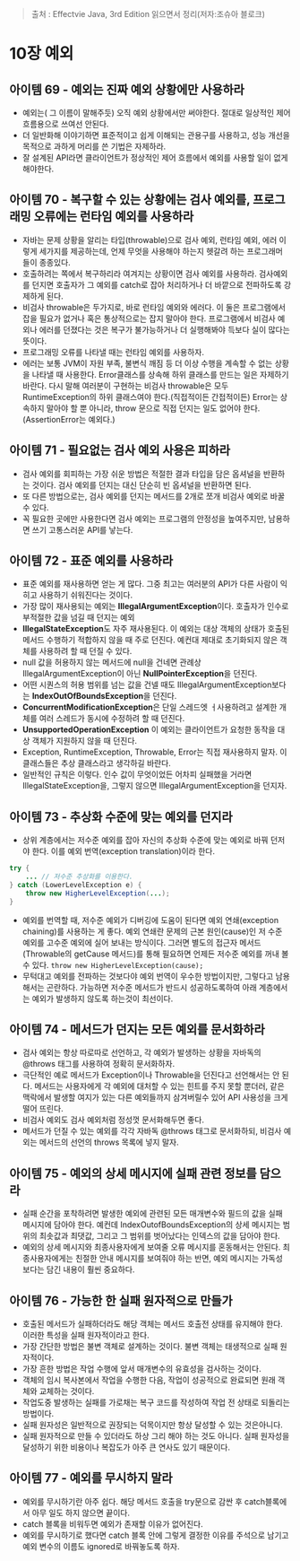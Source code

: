 > 출처 : Effectvie Java, 3rd Edition 읽으면서 정리(저자:조슈아 블로크)  
# 10장 예외
## 아이템 69 - 예외는 진짜 예외 상황에만 사용하라
- 예외는( 그 이름이 말해주듯) 오직 예외 상황에서만 써야한다. 절대로 일상적인 제어 흐름용으로 쓰여선 안된다.
- 더 일반화해 이야기하면 표준적이고 쉽게 이해되는 관용구를 사용하고, 성능 개선을 목적으로 과하게 머리를 쓴 기법은 자제하라.
- 잘 설계된 API라면 클라이언트가 정상적인 제어 흐름에서 예외를 사용할 일이 없게 해야한다.

## 아이템 70 - 복구할 수 있는 상황에는 검사 예외를, 프로그래밍 오류에는 런타임 예외를 사용하라
- 자바는 문제 상황을 알리는 타입(throwable)으로 검사 예외, 런타임 예외, 에러 이렇게 세가지를 제공하는데, 
  언제 무엇을 사용해야 하는지 헷갈려 하는 프로그래머 들이 종종있다.
- 호출하려는 쪽에서 복구하리라 여겨지는 상황이면 검사 예외를 사용하라. 검사예외를 던지면 호출자가 그 예외를 catch로 잡아 처리하거나
  더 바깥으로 전파하도록 강제하게 된다.
- 비검사 throwable은 두가지로, 바로 런타임 예외와 에러다. 이 둘은 프로그램에서 잡을 필요가 없거나 혹은 통상적으로는 잡지 말아야 한다.
  프로그램에서 비검사 예외나 에러를 던졌다는 것은 복구가 불가능하거나 더 실행해봐야 득보다 실이 많다는 뜻이다.
- 프로그래밍 오류를 나타낼 때는 런타임 예외를 사용하자.
- 에러는 보통 JVM이 자원 부족, 불변식 깨짐 등 더 이상 수행을 계속할 수 없는 상황을 나타낼 때 사용한다. Error클래스를 상속해 하위 클래스를 만드는 일은
  자제하기 바란다. 다시 말해 여러분이 구현하는 비검사 throwable은 모두 RuntimeException의 하위 클래스여야 한다.(직접적이든 간접적이든)
  Error는 상속하지 말아야 할 뿐 아니라, throw 문으로 직접 던지는 일도 없어야 한다.(AssertionError는 예외다.)

## 아이템 71 - 필요없는 검사 예외 사용은 피하라
- 검사 예외를 회피하는 가장 쉬운 방법은 적절한 결과 타입을 담은 옵셔널을 반환하는 것이다. 검사 예외를 던지는 대신 단순히 빈 옵셔널을 반환하면 된다.
- 또 다른 방법으로는, 검사 예외를 던지는 메서드를 2개로 쪼개 비검사 예외로 바꿀 수 있다.
- 꼭 필요한 곳에만 사용한다면 검사 예외는 프로그램의 안정성을 높여주지만, 남용하면 쓰기 고통스러운 API를 낳는다.

## 아이템 72 - 표준 예외를 사용하라
- 표준 예외를 재사용하면 얻는 게 많다. 그중 최고는 여러분의 API가 다른 사람이 익히고 사용하기 쉬워진다는 것이다.
- 가장 많이 재사용되는 예외는 **IllegalArgumentException**이다. 호출자가 인수로 부적절한 값을 넘길 때 던지는 예외
- **IllegalStateException**도 자주 재사용된다. 이 예외는 대상 객체의 상태가 호출된 메서드 수행하기 적합하지 않을 때 주로 던진다.
  예컨대 제대로 초기화되지 않은 객체를 사용하려 할 때 던질 수 있다.
- null 값을 허용하지 않는 메서드에 null을 건네면 관례상 IllegalArgumentException이 아닌 **NullPointerException**을 던진다.
- 어떤 시퀀스의 허용 범위를 넘는 값을 건넬 때도 IllegalArgumentException보다는 **IndexOutOfBoundsException**을 던진다.
- **ConcurrentModificationException**은 단일 스레드엣 ㅓ사용하려고 설계한 개체를 여러 스레드가 동시에 수정하려 할 때 던진다.
- **UnsupportedOperationException** 이 예외는 클라이언트가 요청한 동작을 대상 객체가 지원하지 않을 때 던진다.
- Exception, RuntimeException, Throwable, Error는 직접 재사용하지 말자. 이 클래스들은 추상 클래스라고 생각하길 바란다.
- 일반적인 규칙은 이렇다. 인수 값이 무엇이었든 어차피 실패했을 거라면 IllegalStateException을, 그렇지 않으면 IllegalArgumentException을 던지자.

## 아이템 73 - 추상화 수준에 맞는 예외를 던지라
- 상위 계층에서는 저수준 예외를 잡아 자신의 추상화 수준에 맞는 예외로 바꿔 던저야 한다.
  이를 예외 번역(exception translation)이라 한다.
```java
try {
    ... // 저수준 추상화를 이용한다.
} catch (LowerLevelException e) {
    throw new HigherLevelException(...);    
}
```
- 예외를 번역할 때, 저수준 예외가 디버깅에 도움이 된다면 예외 연쇄(exception chaining)를 사용하는 게 좋다. 예외 연쇄란 문제의 근본 원인(cause)인 
  저 수준 예외를 고수준 예외에 실어 보내는 방식이다. 그러면 별도의 접근자 메서드 (Throwable의 getCause 메서드)를 통해 필요하면 언제든 저수준 예외를 꺼내
  볼 수 있다. `throw new HigherLevelException(cause);`
- 무턱대고 예외를 전파하는 것보다야 예외 번역이 우수한 방법이지만, 그렇다고 남용해서는 곤란하다. 
  가능하면 저수준 메서드가 반드시 성공하도록하여 아래 계층에서는 예외가 발생하지 않도록 하는것이 최선이다.

## 아이템 74 - 메서드가 던지는 모든 예외를 문서화하라
- 검사 예외는 항상 따로따로 선언하고, 각 예외가 발생하는 상황을 자바독의 @throws 태그를 사용하여 정확히 문서화하자.
- 극단적인 예로 메서드가 Exception이나 Throwable을 던진다고 선언해서는 안 된다. 메서드는 사용자에게 각 예외에 대처할 수 있는 힌트를 주지 못할 뿐더러,
  같은 맥락에서 발생할 여지가 있는 다른 예외들까지 삼겨버릴수 있어 API 사용성을 크게 떨어 뜨린다.
- 비검사 예외도 검사 예외처럼 정성껏 문서화해두면 좋다.
- 메서드가 던질 수 있는 예외를 각각 자바독 @throws 태그로 문서화하되, 비검사 예외는 메서드의 선언의 throws 목록에 넣지 말자.

## 아이템 75 - 예외의 상세 메시지에 실패 관련 정보를 담으라
- 실패 순간을 포착하려면 발생한 예외에 관련된 모든 매개변수와 필드의 값을 실패 메시지에 담아야 한다.
  예컨데 IndexOutofBoundsException의 상세 메시지는 범위의 최솟값과 최댓값, 그리고 그 범위를 벗어났다는 인덱스의 값을 담아야 한다.
- 예외의 상세 메시지와 최종사용자에게 보여줄 오류 메시지를 혼동해서는 안된다. 최종사용자에게는 친절한 안내 메시지를 보여줘야 하는 반면, 
  예외 메시지는 가독성 보다는 담긴 내용이 훨씬 중요하다.

## 아이템 76 - 가능한 한 실패 원자적으로 만들가
- 호출된 메서드가 실패하더라도 해당 객체는 메서드 호출전 상태를 유지해야 한다.
  이러한 특성을 실패 원자적이라고 한다.
- 가장 간단한 방법은 불변 객체로 설계하는 것이다. 불변 객체는 태생적으로 실패 원자적이다.
- 가장 흔한 방법은 작업 수행에 앞서 매개변수의 유효성을 검사하는 것이다.
- 객체의 임시 복사본에서 작업을 수행한 다음, 작업이 성공적으로 완료되면 원래 객체와 교체하는 것이다.
- 작업도중 발생하는 실패를 가로채는 복구 코드를 작성하여 작업 전 상태로 되돌리는 방법이다.
- 실패 원자성은 일반적으로 권장되는 덕목이지만 항상 달성할 수 있는 것은아니다.
- 실패 원자적으로 만들 수 있더라도 하상 그리 해야 하는 것도 아니다. 실패 원자성을 달성하기 위한 비용이나 복잡도가 아주 큰 연사도 있기 때문이다.

## 아이템 77 - 예외를 무시하지 말라
- 예외를 무시하기란 아주 쉽다. 해당 메서드 호출을 try문으로 감싼 후 catch블록에서 아무 일도 하지 않으면 끝이다.
- catch 블록을 비워두면 예외가 존재할 이유가 없어진다.
- 예외를 무시하기로 했다면 catch 블록 안에 그렇게 결정한 이유를 주석으로 남기고 예외 변수의 이름도 ignored로 바꿔놓도록 하자.
